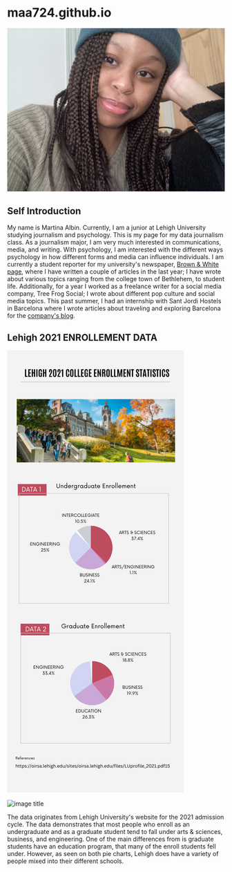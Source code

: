 # maa724.github.io
![Martina](https://github.com/maa724/maa724.github.io/blob/main/IMG_0596.jpeg?raw=true)
## Self Introduction
My name is Martina Albin. Currently, I am a junior at Lehigh University studying journalism and psychology. This is my page for my data journalism class.
As a journalism major, I am very much interested in communications, media, and writing. With psychology, I am interested with the different ways psychology in how different forms and media can influence individuals. I am currently a student reporter for my university's newspaper, [Brown & White page](https://thebrownandwhite.com/author/maa724/), where I have written a couple of articles in the last year; I have wrote about various topics ranging from the college town of Bethlehem, to student life.  Additionally, for a year I worked as a freelance writer for a social media company, Tree Frog Social; I wrote about different pop culture and social media topics. This past summer, I had an internship with Sant Jordi Hostels in Barcelona where I wrote articles about traveling and exploring Barcelona for the [company's blog](https://www.santjordihostels.com/blog/).
## Lehigh 2021 ENROLLEMENT DATA
![INFOGRAPHIC](https://github.com/maa724/maa724.github.io/blob/main/Orange%20and%20Gray%20Simple%20Informational%20Infographic.png?raw=true)

<img src="[image url](https://github.com/maa724/maa724.github.io/blob/main/Orange%20and%20Gray%20Simple%20Informational%20Infographic.png?raw=true)" alt="image title" width="400"/>

The data originates from Lehigh University's website for the 2021 admission cycle. The data demonstrates that most people who enroll as an undergraduate and as a graduate student tend to fall under arts & sciences, business, and engineering. One of the main differences from is graduate students have an education program, that many of the enroll students fell under. However, as seen on both pie charts, Lehigh does have a variety of people mixed into their different schools.
